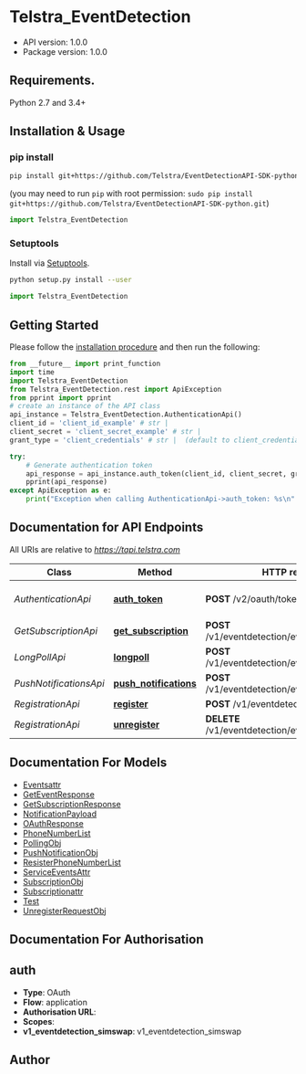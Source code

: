# Telstra_EventDetection


- API version: 1.0.0
- Package version: 1.0.0

## Requirements.

Python 2.7 and 3.4+

## Installation & Usage
### pip install


```sh
pip install git+https://github.com/Telstra/EventDetectionAPI-SDK-python.git
```
(you may need to run `pip` with root permission: `sudo pip install git+https://github.com/Telstra/EventDetectionAPI-SDK-python.git`)

```python
import Telstra_EventDetection 
```

### Setuptools

Install via [Setuptools](http://pypi.python.org/pypi/setuptools).

```sh
python setup.py install --user
```

```python
import Telstra_EventDetection
```

## Getting Started

Please follow the [installation procedure](#installation--usage) and then run the following:

```python
from __future__ import print_function
import time
import Telstra_EventDetection
from Telstra_EventDetection.rest import ApiException
from pprint import pprint
# create an instance of the API class
api_instance = Telstra_EventDetection.AuthenticationApi()
client_id = 'client_id_example' # str | 
client_secret = 'client_secret_example' # str | 
grant_type = 'client_credentials' # str |  (default to client_credentials)

try:
    # Generate authentication token
    api_response = api_instance.auth_token(client_id, client_secret, grant_type)
    pprint(api_response)
except ApiException as e:
    print("Exception when calling AuthenticationApi->auth_token: %s\n" % e)

```

## Documentation for API Endpoints

All URIs are relative to *https://tapi.telstra.com*

Class | Method | HTTP request | Description
------------ | ------------- | ------------- | -------------
*AuthenticationApi* | [**auth_token**](docs/AuthenticationApi.md#auth_token) | **POST** /v2/oauth/token | Generate authentication token
*GetSubscriptionApi* | [**get_subscription**](docs/GetSubscriptionApi.md#get_subscription) | **POST** /v1/eventdetection/events/subscriptions | Get Event Subscriptions
*LongPollApi* | [**longpoll**](docs/LongPollApi.md#longpoll) | **POST** /v1/eventdetection/events/{eventType} | Poll events
*PushNotificationsApi* | [**push_notifications**](docs/PushNotificationsApi.md#push_notifications) | **POST** /v1/eventdetection/events/notifications | Push event notifications
*RegistrationApi* | [**register**](docs/RegistrationApi.md#register) | **POST** /v1/eventdetection/events | Register
*RegistrationApi* | [**unregister**](docs/RegistrationApi.md#unregister) | **DELETE** /v1/eventdetection/events/{eventType} | Unregister


## Documentation For Models

 - [Eventsattr](docs/Eventsattr.md)
 - [GetEventResponse](docs/GetEventResponse.md)
 - [GetSubscriptionResponse](docs/GetSubscriptionResponse.md)
 - [NotificationPayload](docs/NotificationPayload.md)
 - [OAuthResponse](docs/OAuthResponse.md)
 - [PhoneNumberList](docs/PhoneNumberList.md)
 - [PollingObj](docs/PollingObj.md)
 - [PushNotificationObj](docs/PushNotificationObj.md)
 - [ResisterPhoneNumberList](docs/ResisterPhoneNumberList.md)
 - [ServiceEventsAttr](docs/ServiceEventsAttr.md)
 - [SubscriptionObj](docs/SubscriptionObj.md)
 - [Subscriptionattr](docs/Subscriptionattr.md)
 - [Test](docs/Test.md)
 - [UnregisterRequestObj](docs/UnregisterRequestObj.md)


## Documentation For Authorisation


## auth

- **Type**: OAuth
- **Flow**: application
- **Authorisation URL**: 
- **Scopes**: 
 - **v1_eventdetection_simswap**: v1_eventdetection_simswap


## Author



